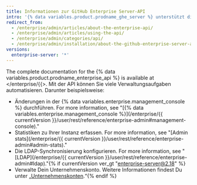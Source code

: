 ```yaml
---
title: Informationen zur GitHub Enterprise Server-API
intro: '{% data variables.product.prodname_ghe_server %} unterstützt dieselbe leistungsstarke API, die auf {% data variables.product.prodname_dotcom_the_website %} verfügbar ist, und den eigenen Satz an API-Endpunkten.'
redirect_from:
  - /enterprise/admin/articles/about-the-enterprise-api/
  - /enterprise/admin/articles/using-the-api/
  - /enterprise/admin/categories/api/
  - /enterprise/admin/installation/about-the-github-enterprise-server-api
versions:
  enterprise-server: '*'
---
```


The complete documentation for the {% data variables.product.prodname_enterprise_api %} is available at </enterprise/{{>. Mit der API können Sie viele Verwaltungsaufgaben automatisieren. Darunter beispielsweise:

- Änderungen in der {% data variables.enterprise.management_console %} durchführen. For more information, see "[{% data variables.enterprise.management_console %}](/enterprise/{{ currentVersion }}/user/rest/reference/enterprise-admin#management-console)."
- Statistiken zu Ihrer Instanz erfassen. For more information, see "[Admin stats](/enterprise/{{ currentVersion }}/user/rest/reference/enterprise-admin#admin-stats)."
- Die LDAP-Synchronisierung konfigurieren. For more information, see "[LDAP](/enterprise/{{ currentVersion }}/user/rest/reference/enterprise-admin#ldap)."{% if currentVersion ver_gt "enterprise-server@2.18" %}
- Verwalte Dein Unternehmenskonto. Weitere Informationen findest Du unter „[Unternehmenskonten](/v4/guides/managing-enterprise-accounts).“{% endif %}
